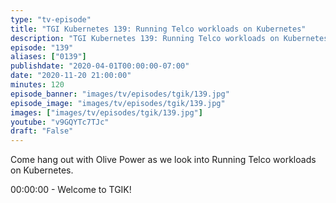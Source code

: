 ```yaml
---
type: "tv-episode"
title: "TGI Kubernetes 139: Running Telco workloads on Kubernetes"
description: "TGI Kubernetes 139: Running Telco workloads on Kubernetes"
episode: "139"
aliases: ["0139"]
publishdate: "2020-04-01T00:00:00-07:00"
date: "2020-11-20 21:00:00"
minutes: 120
episode_banner: "images/tv/episodes/tgik/139.jpg"
episode_image: "images/tv/episodes/tgik/139.jpg"
images: ["images/tv/episodes/tgik/139.jpg"]
youtube: "v9GQYTc7TJc"
draft: "False"
---
```


Come hang out with Olive Power as we look into Running Telco workloads on Kubernetes.

00:00:00 - Welcome to TGIK!
